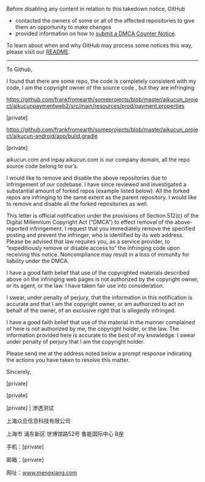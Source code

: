 Before disabling any content in relation to this takedown notice, GitHub
- contacted the owners of some or all of the affected repositories to give them an opportunity to make changes
- provided information on how to [submit a DMCA Counter Notice](https://docs.github.com/en/articles/guide-to-submitting-a-dmca-counter-notice).

To learn about when and why GitHub may process some notices this way, please visit our [README](https://github.com/github/dmca/blob/master/README.md).

---

To Github,

I found that there are some repo, the code is completely consistent with my code, I am the copyright owner of the source code , but they are infringing:

https://github.com/frankfromearth/someprojects/blob/master/aikucun_project/aikucunpaymentweb2/src/main/resources/prod/payment.properties


[private]

https://github.com/frankfromearth/someprojects/blob/master/aikucun_project/aikucun-android/app/build.gradle

[private]

aikucun.com and inpay.aikucun.com is our company domain, all the repo source code belong to our’s.

I would like to remove and disable the above repositories due to infringement of our codebase. I have since reviewed and investigated a substantial amount of forked repos (example listed below). All the forked repos are infringing to the same extent as the parent repository. I would like to remove and disable all the forked repositories as well.
 

This letter is official notification under the provisions of Section 512(c) of the Digital Millennium Copyright Act (“DMCA”) to effect removal of the above-reported infringement. I request that you immediately remove the specified posting and prevent the infringer, who is identified by its web address. Please be advised that law requires you, as a service provider, to “expeditiously remove or disable access to” the infringing code upon receiving this notice. Noncompliance may result in a loss of immunity for liability under the DMCA.

 

I have a good faith belief that use of the copyrighted materials described above on the infringing web pages is not authorized by the copyright owner, or its agent, or the law. I have taken fair use into consideration.

 

I swear, under penalty of perjury, that the information in this notification is accurate and that I am the copyright owner, or am authorized to act on behalf of the owner, of an exclusive right that is allegedly infringed.

 

I have a good faith belief that use of the material in the manner complained of here is not authorized by me, the copyright holder, or the law. The information provided here is accurate to the best of my knowledge. I swear under penalty of perjury that I am the copyright holder.

 

Please send me at the address noted below a prompt response indicating the actions you have taken to resolve this matter.

 

Sincerely,

[private]


[private]

[private] | 渗透测试

上海众旦信息科技有限公司

上海市 浦东新区 世博馆路52号 鲁能国际中心 B座

手机：[private]

邮箱：[private]

网址：www.mengxiang.com

